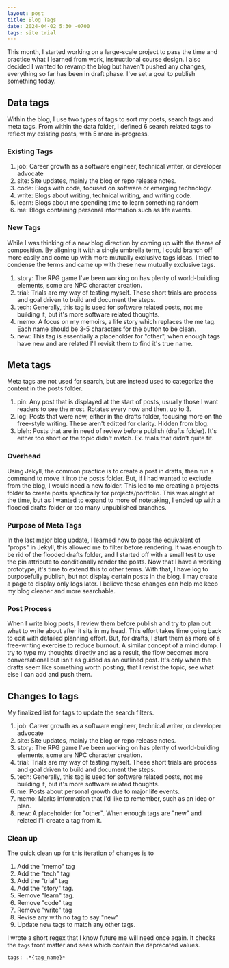 ```yaml
---
layout: post
title: Blog Tags
date: 2024-04-02 5:30 -0700
tags: site trial 
---
```


This month, I started working on a large-scale project to pass the time and practice what I learned from work, instructional course design. I also decided I wanted to revamp the blog but haven't pushed any changes, everything so far has been in draft phase. I've set a goal to publish something today.

## Data tags

Within the blog, I use two types of tags to sort my posts, search tags and meta tags. From within the data folder, I defined 6 search related tags to reflect my existing posts, with 5 more in-progress.

### Existing Tags

1. job: Career growth as a software engineer, technical writer, or developer advocate
2. site: Site updates, mainly the blog or repo release notes.
3. code: Blogs with code, focused on software or emerging technology.
4. write: Blogs about writing, technical writing, and writing code.
5. learn: Blogs about me spending time to learn something random
6. me: Blogs containing personal information such as life events.

### New Tags

While I was thinking of a new blog direction by coming up with the theme of composition. By aligning it with a single umbrella term, I could branch off more easily and come up with more mutually exclusive tags ideas. I tried to condense the terms and came up with these new mutually exclusive tags.

1. story: The RPG game I've been working on has plenty of world-building elements, some are NPC character creation.
2. trial: Trials are my way of testing myself. These short trials are process and goal driven to build and document the steps.
3. tech: Generally, this tag is used for software related posts, not me building it, but it's more software related thoughts.
4. memo: A focus on my memoirs, a life story which replaces the me tag. Each name should be 3-5 characters for the button to be clean.
5. new: This tag is essentially a placeholder for "other", when enough tags have new and are related I'll revisit them to find it's true name.

## Meta tags

Meta tags are not used for search, but are instead used to categorize the content in the posts folder.

1. pin: Any post that is displayed at the start of posts, usually those I want readers to see the most. Rotates every now and then, up to 3.
2. log: Posts that were new, either in the drafts folder, focusing more on the free-style writing. These aren't editted for clarity. Hidden from blog.
3. bleh: Posts that are in need of review before publish (drafts folder). It's either too short or the topic didn't match. Ex. trials that didn't quite fit.

### Overhead

Using Jekyll, the common practice is to create a post in drafts, then run a command to move it into the posts folder. But, if I had wanted to exclude from the blog, I would need a new folder. This led to me creating a projects folder to create posts specfically for projects/portfolio. This was alright at the time, but as I wanted to expand to more of notetaking, I ended up with a flooded drafts folder or too many unpublished branches.

### Purpose of Meta Tags

In the last major blog update, I learned how to pass the equivalent of "props" in Jekyll, this allowed me to filter before rendering. It was enough to be rid of the flooded drafts folder, and I started off with a small test to use the pin attribute to conditionally render the posts. Now that I have a working prototype, it's time to extend this to other terms. With that, I have log to purposefully publish, but not display certain posts in the blog. I may create a page to display only logs later. I believe these changes can help me keep my blog cleaner and more searchable.

### Post Process

When I write blog posts, I review them before publish and try to plan out what to write about after it sits in my head. This effort takes time going back to edit with detailed planning effort. But, for drafts, I start them as more of a free-writing exercise to reduce burnout. A similar concept of a mind dump. I try to type my thoughts directly and as a result, the flow becomes more conversational but isn't as guided as an outlined post. It's only when the drafts seem like something worth posting, that I revist the topic, see what else I can add and push them.

## Changes to tags

My finalized list for tags to update the search filters.

1. job: Career growth as a software engineer, technical writer, or developer advocate
2. site: Site updates, mainly the blog or repo release notes.
3. story: The RPG game I've been working on has plenty of world-building elements, some are NPC character creation.
4. trial: Trials are my way of testing myself. These short trials are process and goal driven to build and document the steps.
5. tech: Generally, this tag is used for software related posts, not me building it, but it's more software related thoughts.
6. me: Posts about personal growth due to major life events.
7. memo: Marks information that I'd like to remember, such as an idea or plan.
8. new: A placeholder for "other". When enough tags are "new" and related I'll create a tag from it.

### Clean up

The quick clean up for this iteration of changes is to

1. Add the "memo" tag
2. Add the "tech" tag
3. Add the "trial" tag
4. Add the "story" tag.
5. Remove "learn" tag.
6. Remove "code" tag
7. Remove "write" tag
8. Revise any with no tag to say "new"
9. Update new tags to match any other tags.

I wrote a short regex that I know future me will need once again. It checks the `tags` front matter and sees which contain the deprecated values.

`tags: .*{tag_name}*`
